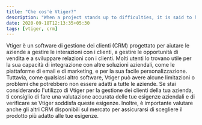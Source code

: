 ```yaml
---
title: "Che cos'è Vtiger?"
description: "When a project stands up to difficulties, it is said to have aged well. Surely Vtiger deserves its second life with all the requirements of a modern software it has helped many businesses to progress. Now it's up to us to help him enter the CI/CD era."
date: 2020-09-18T12:13:35+05:30
tags: [vtiger, crm]
---
```


Vtiger è un software di gestione dei clienti (CRM) progettato per aiutare le aziende a gestire le interazioni con i clienti, a gestire le opportunità di vendita e a sviluppare relazioni con i clienti. Molti utenti lo trovano utile per la sua capacità di integrazione con altre soluzioni aziendali, come le piattaforme di email e di marketing, e per la sua facile personalizzazione. Tuttavia, come qualsiasi altro software, Vtiger può avere alcune limitazioni o problemi che potrebbero non essere adatti a tutte le aziende. Se stai considerando l'utilizzo di Vtiger per la gestione dei clienti della tua azienda, ti consiglio di fare una valutazione accurata delle tue esigenze aziendali e di verificare se Vtiger soddisfa queste esigenze. Inoltre, è importante valutare anche gli altri CRM disponibili sul mercato per assicurarsi di scegliere il prodotto più adatto alle tue esigenze.

